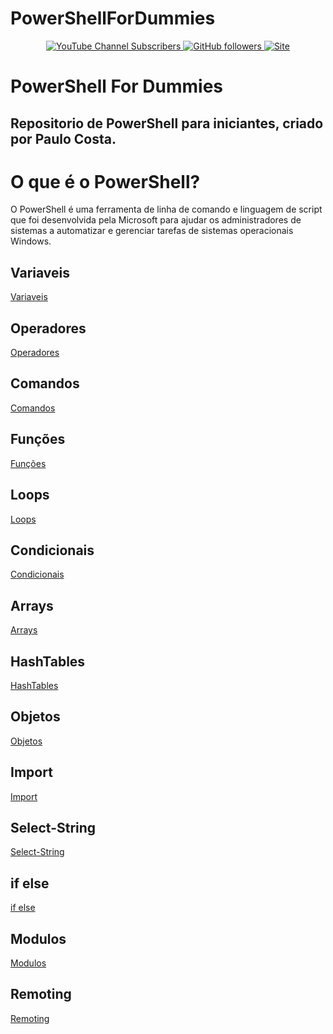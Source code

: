 # PowerShellForDummies

<p align="center">

<p align="center">
  <a href="http://youtube.com/paulocostati?sub_confirmation=1">
    <img alt="YouTube Channel Subscribers" src="https://img.shields.io/youtube/channel/subscribers/UClBO4kSVP2LcFJZP1wgHWHA?style=social">
  </a>
  <a href="http://github.com/paulocostati">
    <img alt="GitHub followers" src="https://img.shields.io/github/followers/paulocostatipe?style=social">
  </a>
  <a href="http://paulocostati.com.br">
    <img alt="Site" src="https://img.shields.io/badge/paulocostati.com.br-Site-green">
  </a>
</p>

# PowerShell For Dummies
## Repositorio de PowerShell para iniciantes, criado por Paulo Costa.


# O que é o PowerShell?

O PowerShell é uma ferramenta de linha de comando e linguagem de script que foi desenvolvida pela Microsoft para ajudar os administradores de sistemas a automatizar e gerenciar tarefas de sistemas operacionais Windows.

## Variaveis

[Variaveis](Variaveis.md)

## Operadores

[Operadores](Operadores.md)

## Comandos

[Comandos](Comandos.md)

## Funções

[Funções](Funcoes.md)

## Loops

[Loops](Loops.md)

## Condicionais

[Condicionais](Condicionais.md)

## Arrays

[Arrays](Arrays.md)

## HashTables

[HashTables](HashTables.md)

## Objetos

[Objetos](Objetos.md)

## Import 

[Import](Import.md)

## Select-String

[Select-String](Select-String.md)

## if else

[if else](if-else.md)

## Modulos

[Modulos](Modulos.md)

## Remoting

[Remoting](Remoting.md)
